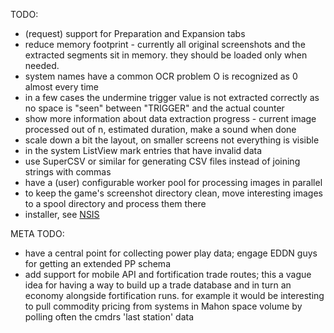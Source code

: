 TODO:

* (request) support for Preparation and Expansion tabs
* reduce memory footprint - currently all original screenshots and the extracted segments sit in memory. they should be loaded only when needed.
* system names have a common OCR problem O is recognized as 0 almost every time
* in a few cases the undermine trigger value is not extracted correctly as no space is "seen" between "TRIGGER" and the actual counter
* show more information about data extraction progress - current image processed out of n, estimated duration, make a sound when done
* scale down a bit the layout, on smaller screens not everything is visible
* in the system ListView mark entries that have invalid data
* use SuperCSV or similar for generating CSV files instead of joining strings with commas
* have a (user) configurable worker pool for processing images in parallel
* to keep the game's screenshot directory clean, move interesting images to a spool directory and process them there
* installer, see [NSIS](http://nsis.sourceforge.net/Java_Launcher_with_automatic_JRE_installation)

META TODO:

* have a central point for collecting power play data; engage EDDN guys for getting an extended PP schema
* add support for mobile API and fortification trade routes; this a vague idea for having a way to build up a trade database and in turn 
an economy alongside fortification runs. for example it would be interesting to pull commodity pricing from systems in Mahon space volume
by polling often the cmdrs 'last station' data 
